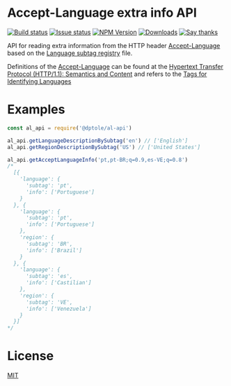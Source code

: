 Accept-Language extra info API
==============================

  [![Build status][circle-ci-badge]][circle-ci]
  [![Issue status][gh-issues-badge]][gh-issues]
  [![NPM Version][npm-module-version-badge]][npm-module]
  [![Downloads][npm-downloads-total-badge]][npm-module]
  [![Say thanks][saythanks-badge]][saythanks-to]

API for reading extra information from the HTTP header [Accept-Language][url-moz-accept-language] based on the [Language subtag registry][url-language-subtag-registry] file.

Definitions of the [Accept-Language][url-moz-accept-language] can be found at the [Hypertext Transfer Protocol (HTTP/1.1): Semantics and Content][url-rfc7231-3.1.3.1] and refers to the [Tags for Identifying Languages][url-rfc5646-3.1]

Examples
========

```javascript
const al_api = require('@dptole/al-api')

al_api.getLanguageDescriptionBySubtag('en') // ['English']
al_api.getRegionDescriptionBySubtag('US') // ['United States']

al_api.getAcceptLanguageInfo('pt,pt-BR;q=0.9,es-VE;q=0.8')
/*
  [{
    'language': {
      'subtag': 'pt',
      'info': ['Portuguese']
    }
  }, {
    'language': {
      'subtag': 'pt',
      'info': ['Portuguese']
    },
    'region': {
      'subtag': 'BR',
      'info': ['Brazil']
    }
  }, {
    'language': {
      'subtag': 'es',
      'info': ['Castilian']
    },
    'region': {
      'subtag': 'VE',
      'info': ['Venezuela']
    }
  }]
*/
```

License
=======

[MIT][LICENSE]

[circle-ci]: https://circleci.com/gh/dptole/al-api
[circle-ci-badge]: https://img.shields.io/circleci/project/dptole/al-api.svg
[gh-issues-badge]: https://img.shields.io/github/issues-raw/dptole/al-api.svg
[gh-issues]: https://github.com/dptole/al-api/issues
[npm-module-version-badge]: https://img.shields.io/npm/v/@dptole/al-api.svg
[npm-module]: https://www.npmjs.org/package/@dptole/al-api
[npm-downloads-total-badge]: https://img.shields.io/npm/dt/@dptole/al-api.svg
[saythanks-badge]: https://img.shields.io/badge/say%20thanks-%E3%83%84-44cc11.svg
[saythanks-to]: https://saythanks.io/to/dptole
[url-moz-accept-language]: https://developer.mozilla.org/en-US/docs/Web/HTTP/Headers/Accept-Language
[url-rfc7231-5.3.5]: https://tools.ietf.org/html/rfc7231#section-5.3.5
[url-rfc7231-3.1.3.1]: https://tools.ietf.org/html/rfc7231#section-3.1.3.1
[url-rfc5646-3.1]: https://tools.ietf.org/html/rfc5646#section-3.1
[url-language-subtag-registry]: https://www.iana.org/assignments/language-subtag-registry/language-subtag-registry
[LICENSE]: LICENSE
